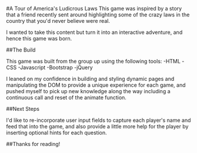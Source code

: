 #A Tour of America's Ludicrous Laws
This game was inspired by a story that a friend recently sent around highlighting some of the crazy laws in the country that you'd never believe were real.

I wanted to take this content but turn it into an interactive adventure, and hence this game was born.

##The Build

This game was built from the group up using the following tools:
-HTML
-CSS
-Javascript
-Bootstrap
-jQuery

I leaned on my confidence in building and styling dynamic pages and manipulating the DOM to provide a unique experience for each game, and pushed myself to pick up new knowledge along the way including a continuous call and reset of the animate function.

##Next Steps

I'd like to re-incorporate user input fields to capture each player's name and feed that into the game, and also provide a little more help for the player by inserting optional hints for each question.

##Thanks for reading!
